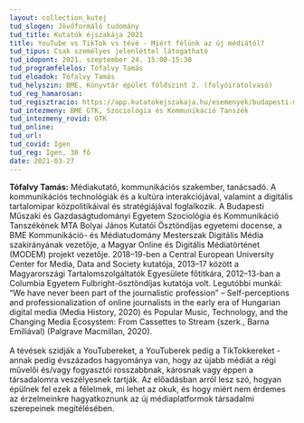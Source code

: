 ```yaml
---
layout: collection_kutej
tud_slogen: Jövőformáló tudomány
tud_title: Kutatók éjszakája 2021
title: YouTube vs TikTok vs tévé - Miért félünk az új médiától?
tud_tipus: Csak személyes jelenléttel látogatható
tud_idopont: 2021. szeptember 24. 15:00-15:30
tud_programfelelos: Tófalvy Tamás
tud_eloadok: Tófalvy Tamás
tud_helyszin: BME, Könyvtár épület földszint 2. (folyóiratolvasó)
tud_reg_hamarosan:
tud_regisztracio: https://app.kutatokejszakaja.hu/esemenyek/budapesti-muszaki-es-gazdasagtudomanyi-egyetem/youtube-vs-tiktok-vs-teve-miert-felunk-az-uj-mediatol
tud_intezmeny: BME GTK, Szociológia és Kommunikáció Tanszék
tud_intezmeny_rovid: GTK
tud_online:
tud_url:
tud_covid: Igen
tud_reg: Igen, 30 fő
date: 2021-03-27
---
```


<b>Tófalvy Tamás:</b> Médiakutató, kommunikációs szakember, tanácsadó. A kommunikációs technológiák és a kultúra interakciójával, valamint a digitális tartalomipar közpolitikáival és stratégiájával foglalkozik. A Budapesti Műszaki és Gazdaságtudományi Egyetem Szociológia és Kommunikáció Tanszékének MTA Bolyai János Kutatói Ösztöndíjas egyetemi docense, a BME Kommunikáció- és Médiatudomány Mesterszak Digitális Média szakirányának vezetője, a Magyar Online és Digitális Médiatörténet (MODEM) projekt vezetője. 2018–19-ben a Central European University Center for Media, Data and Society kutatója, 2013–17 között a Magyarországi Tartalomszolgáltatók Egyesülete főtitkára, 2012–13-ban a Columbia Egyetem Fulbright-ösztöndíjas kutatója volt. Legutóbbi munkái: “We have never been part of the journalistic profession” – Self-perceptions and professionalization of online journalists in the early era of Hungarian digital media (Media History, 2020) és Popular Music, Technology, and the Changing Media Ecosystem: From Cassettes to Stream (szerk., Barna Emíliával) (Palgrave Macmillan, 2020).
<br><br>
A tévések szidják a YouTubereket, a YouTuberek pedig a TikTokkereket - annak pedig évszázados hagyománya van, hogy az újabb médiát a régi művelői és/vagy fogyasztói rosszabbnak, károsnak vagy éppen a társadalomra veszélyesnek tartják. Az előadásban arról lesz szó, hogyan épülnek fel ezek a félelmek, mi lehet az okuk, és hogy miért nem érdemes az érzelmeinkre hagyatkoznunk az új médiaplatformok társadalmi szerepeinek megítélésében.    

